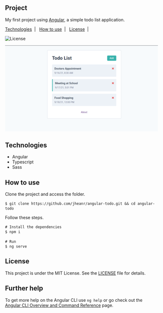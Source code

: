 ## Project

My first project using [Angular](https://angular.io), a simple todo list application.

<p>
  <a href="#technologies">Technologies</a>&nbsp;&nbsp;|&nbsp;&nbsp;
  <a href="#how-to-use">How to use</a>&nbsp;&nbsp;|&nbsp;&nbsp;
  <a href="#license">License</a>&nbsp;&nbsp;|&nbsp;&nbsp;
</p>

<p>
  <img alt="License" src="https://img.shields.io/static/v1?label=license&message=MIT&color=319795&labelColor=38B2AC">
</p>

![cover](.github/cover.png?style=flat)

## Technologies

- Angular
- Typescript
- Sass

## How to use

Clone the project and access the folder.

```shell
$ git clone https://github.com/jheanr/angular-todo.git && cd angular-todo
```

Follow these steps.

```shell
# Install the dependencies
$ npm i

# Run
$ ng serve
```

## License

This project is under the MIT License. See the [LICENSE](LICENSE.md) file for details.

## Further help

To get more help on the Angular CLI use `ng help` or go check out the [Angular CLI Overview and Command Reference](https://angular.io/cli) page.
